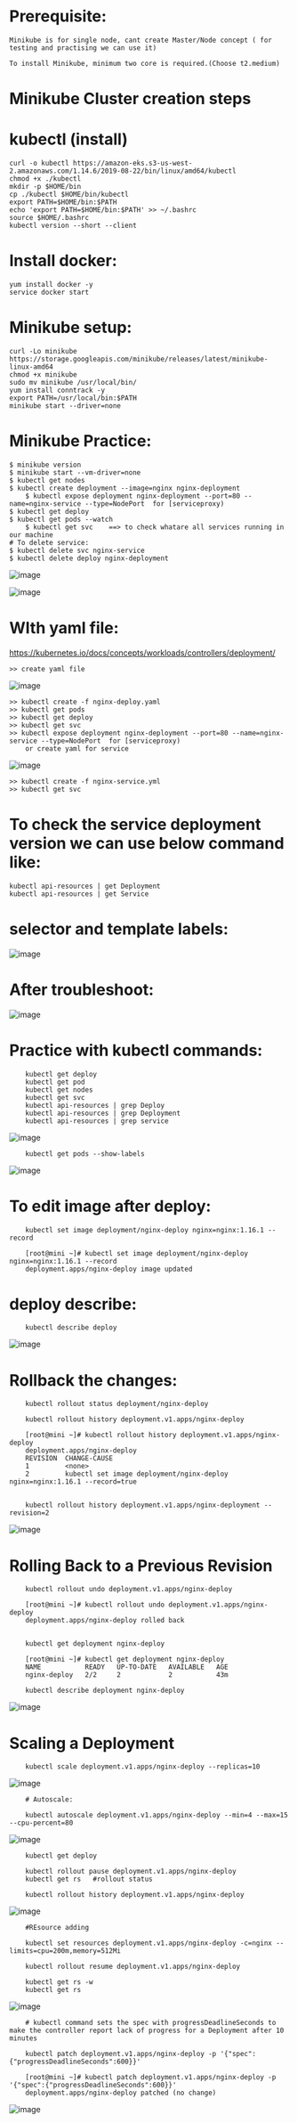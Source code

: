 # Prerequisite:

	Minikube is for single node, cant create Master/Node concept ( for testing and practising we can use it)

	To install Minikube, minimum two core is required.(Choose t2.medium)

# Minikube Cluster creation steps

# kubectl (install)
	curl -o kubectl https://amazon-eks.s3-us-west-2.amazonaws.com/1.14.6/2019-08-22/bin/linux/amd64/kubectl
	chmod +x ./kubectl
	mkdir -p $HOME/bin
	cp ./kubectl $HOME/bin/kubectl
	export PATH=$HOME/bin:$PATH
	echo 'export PATH=$HOME/bin:$PATH' >> ~/.bashrc
	source $HOME/.bashrc
	kubectl version --short --client

# Install docker:
	yum install docker -y
	service docker start

# Minikube setup:
	curl -Lo minikube https://storage.googleapis.com/minikube/releases/latest/minikube-linux-amd64
	chmod +x minikube
	sudo mv minikube /usr/local/bin/
	yum install conntrack -y
	export PATH=/usr/local/bin:$PATH
	minikube start --driver=none

# Minikube Practice:

	$ minikube version
	$ minikube start --vm-driver=none
	$ kubectl get nodes
	$ kubectl create deployment --image=nginx nginx-deployment
        $ kubectl expose deployment nginx-deployment --port=80 --name=nginx-service --type=NodePort  for [serviceproxy)
	$ kubectl get deploy
	$ kubectl get pods --watch
    	$ kubectl get svc    ==> to check whatare all services running in our machine
	# To delete service:
	$ kubectl delete svc nginx-service
	$ kubectl delete deploy nginx-deployment 
	
![image](https://user-images.githubusercontent.com/54719289/111619476-898a5a80-87dd-11eb-9acd-be5e95d820b0.png)

	
![image](https://user-images.githubusercontent.com/54719289/111618683-965a7e80-87dc-11eb-9cd2-d7bba19941a9.png)


# WIth yaml file:
https://kubernetes.io/docs/concepts/workloads/controllers/deployment/
	
	>> create yaml file
![image](https://user-images.githubusercontent.com/54719289/111621466-eedf4b00-87df-11eb-92c2-e07a8f27093e.png)

	>> kubectl create -f nginx-deploy.yaml
	>> kubectl get pods
	>> kubectl get deploy
	>> kubectl get svc 
	>> kubectl expose deployment nginx-deployment --port=80 --name=nginx-service --type=NodePort  for [serviceproxy)
        or create yaml for service
	
![image](https://user-images.githubusercontent.com/54719289/111622451-1da9f100-87e1-11eb-95db-0e991106bc69.png)


        
	>> kubectl create -f nginx-service.yml
	>> kubectl get svc
	
	
# To check the service deployment version we can use below command like:

	kubectl api-resources | get Deployment
	kubectl api-resources | get Service
	
	

# selector and template labels:

![image](https://user-images.githubusercontent.com/54719289/111679791-6e3d4080-8819-11eb-8012-bee52772e1da.png)

# After troubleshoot:
![image](https://user-images.githubusercontent.com/54719289/111680262-f28fc380-8819-11eb-83a1-b5c39f147104.png)

# Practice with kubectl commands:

		kubectl get deploy
   		kubectl get pod
   		kubectl get nodes
   		kubectl get svc
   		kubectl api-resources | grep Deploy
   		kubectl api-resources | grep Deployment
   		kubectl api-resources | grep service

![image](https://user-images.githubusercontent.com/54719289/111696881-be71ce00-882c-11eb-8881-89b5d6e3a9cd.png)

		kubectl get pods --show-labels
		
![image](https://user-images.githubusercontent.com/54719289/111697788-e6156600-882d-11eb-987c-99acb3ef574c.png)

# To edit image after deploy:

 		kubectl set image deployment/nginx-deploy nginx=nginx:1.16.1 --record
		
		[root@mini ~]# kubectl set image deployment/nginx-deploy nginx=nginx:1.16.1 --record
		deployment.apps/nginx-deploy image updated



# deploy describe:

		kubectl describe deploy
		
![image](https://user-images.githubusercontent.com/54719289/111698785-2c1ef980-882f-11eb-99dc-eedfd37d680c.png)


# Rollback the changes:

		kubectl rollout status deployment/nginx-deploy
		
		kubectl rollout history deployment.v1.apps/nginx-deploy
		
		[root@mini ~]# kubectl rollout history deployment.v1.apps/nginx-deploy
		deployment.apps/nginx-deploy
		REVISION  CHANGE-CAUSE
		1         <none>
		2         kubectl set image deployment/nginx-deploy nginx=nginx:1.16.1 --record=true
		
		
		kubectl rollout history deployment.v1.apps/nginx-deployment --revision=2
![image](https://user-images.githubusercontent.com/54719289/111699868-93897900-8830-11eb-95af-0ff6acd4f9f2.png)


# Rolling Back to a Previous Revision

		kubectl rollout undo deployment.v1.apps/nginx-deploy
		
		[root@mini ~]# kubectl rollout undo deployment.v1.apps/nginx-deploy
		deployment.apps/nginx-deploy rolled back


		kubectl get deployment nginx-deploy
		
		[root@mini ~]# kubectl get deployment nginx-deploy
		NAME           READY   UP-TO-DATE   AVAILABLE   AGE
		nginx-deploy   2/2     2            2           43m
		
		kubectl describe deployment nginx-deploy
![image](https://user-images.githubusercontent.com/54719289/111701279-7fdf1200-8832-11eb-9476-7cc155bd4268.png)
		
		
# Scaling a Deployment 
	
		kubectl scale deployment.v1.apps/nginx-deploy --replicas=10

![image](https://user-images.githubusercontent.com/54719289/111701429-bf0d6300-8832-11eb-9ef1-ff059bc190e9.png)

		
		# Autoscale:
		
		kubectl autoscale deployment.v1.apps/nginx-deploy --min=4 --max=15 --cpu-percent=80
![image](https://user-images.githubusercontent.com/54719289/111702260-e3b60a80-8833-11eb-9032-9dea8551fcda.png)

		
		kubectl get deploy
		
		kubectl rollout pause deployment.v1.apps/nginx-deploy
		kubectl get rs   #rollout status
		
		kubectl rollout history deployment.v1.apps/nginx-deploy
		
![image](https://user-images.githubusercontent.com/54719289/111702633-7b1b5d80-8834-11eb-88f6-7f8d4d93a850.png)

		
		#REsource adding
		
		kubectl set resources deployment.v1.apps/nginx-deploy -c=nginx --limits=cpu=200m,memory=512Mi
		
		kubectl rollout resume deployment.v1.apps/nginx-deploy 
		
		kubectl get rs -w
		kubectl get rs
		
![image](https://user-images.githubusercontent.com/54719289/111702796-b87feb00-8834-11eb-8930-9fd29ce195d0.png)


		# kubectl command sets the spec with progressDeadlineSeconds to make the controller report lack of progress for a Deployment after 10 minutes
		
		kubectl patch deployment.v1.apps/nginx-deploy -p '{"spec":{"progressDeadlineSeconds":600}}'
		
		[root@mini ~]# kubectl patch deployment.v1.apps/nginx-deploy -p '{"spec":{"progressDeadlineSeconds":600}}'
		deployment.apps/nginx-deploy patched (no change)


![image](https://user-images.githubusercontent.com/54719289/111703132-21676300-8835-11eb-9ca1-db0c08d8be2d.png)





		












